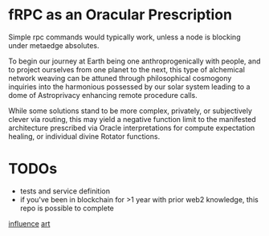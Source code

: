 # fRPC as an Oracular Prescription
Simple rpc commands would typically work, unless a node is blocking under metaedge absolutes.

To begin our journey at Earth being one anthroprogenically with people, and to project ourselves from one planet to the next, this type of alchemical network weaving can be attuned through philosophical cosmogony inquiries into the harmonious possessed by our solar system leading to a dome of Astroprivacy enhancing remote procedure calls.

While some solutions stand to be more complex, privately, or subjectively clever via routing, this may yield a negative function limit to the manifested architecture prescribed via Oracle interpretations for compute expectation healing, or individual divine Rotator functions.

# TODOs
- tests and service definition
- if you've been in blockchain for >1 year with prior web2 knowledge, this repo is possible to complete

[influence](https://github.com/fluencelabs/fRPC-Substrate)
[art](https://codepen.io/moskalyk-the-lessful/pen/PodjXWe)
